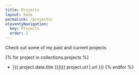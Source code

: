 ```yaml
---
title: Projects
layout: base
permalink: /projects/
eleventyNavigation:
  key: Projects
  order: 2
---
```


Check out some of my past and current projects

{% for project in collections.projects %}
- [{{ project.data.title }}]({{ project.url | url }})
{% endfor %}
